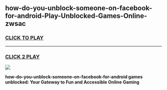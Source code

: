 
## how-do-you-unblock-someone-on-facebook-for-android-Play-Unblocked-Games-Online-zwsac
<h3>
<a href="https://premium76.site?title=how-do-you-unblock-someone-on-facebook-for-android&ref=25A">CLICK TO PLAY</a></h3>
<hr>

<h3>
<a href="https://premium76.site?title=how-do-you-unblock-someone-on-facebook-for-android&ref=25A">CLICK 2 PLAY</a>
  
</h3>

<a href="https://premium76.site?title=how-do-you-unblock-someone-on-facebook-for-android&ref=25A"><img src="https://clearcache.store/games.png"></a>


**how-do-you-unblock-someone-on-facebook-for-android games unblocked: Your Gateway to Fun and Accessible Online Gaming**
